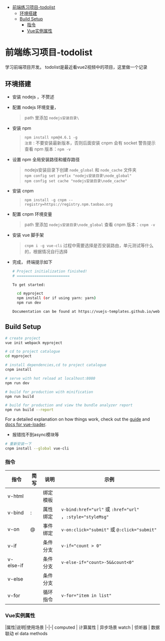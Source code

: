 <!-- MarkdownTOC -->

- [前端练习项目-todolist](#前端练习项目-todolist)
	- [环境搭建](#环境搭建)
	- [Build Setup](#build-setup)
		- [指令](#指令)
		- [Vue实例属性](#vue实例属性)

<!-- /MarkdownTOC -->

# 前端练习项目-todolist

学习前端项目开发。
todolist是最近看vue2视频中的项目，这里做一个记录


## 环境搭建
- 安装 nodejs ，不赘述
- 配置 nodejs 环境变量，   
	
	> path 里添加 `nodejs安装目录\`
	
- 安装 npm
	
	> `npm install npm@4.6.1 -g`  
	> `注意：`不要安装最新版本，否则后面安装 cnpm 会有 socket 警告提示  
	> 查看 npm 版本：`npm -v`
- 设置 npm 全局安装路径和缓存路径
	
	> nodejs安装目录下创建 `node_global` 和 `node_cache` 文件夹  
	> `npm config set prefix "nodejs安装目录\node_global"`  
	> `npm config set cache "nodejs安装目录\node_cache"`

- 安装 cnpm
	
	> `npm install -g cnpm --registry=https://registry.npm.taobao.org`
- 配置 cnpm 环境变量  
	
	> path 里添加 `nodejs安装目录\node_global`
	> 查看 cnpm 版本：`cnpm -v`
- 安装 vue 脚手架
	
	> `cnpm i -g vue-cli`
	> 过程中需要选择是否安装路由，单元测试等什么的，根据情况自行选择

- 完成， 终端提示如下
	```Bash
	# Project initialization finished!
	# ========================

	To get started:

	  cd myproject
	  npm install (or if using yarn: yarn)
	  npm run dev

	Documentation can be found at https://vuejs-templates.github.io/webpack

	```

## Build Setup

``` bash
# create project 
vue init webpack myproject

# cd to project catalogue
cd myproject

# install dependencies,cd to project catalogue
cnpm install

# serve with hot reload at localhost:8080
npm run dev

# build for production with minification
npm run build

# build for production and view the bundle analyzer report
npm run build --report
```

For a detailed explanation on how things work, check out the [guide](http://vuejs-templates.github.io/webpack/) and [docs for vue-loader](http://vuejs.github.io/vue-loader).

- 报错找不到async模块等

``` bash
# 重新安装一下
cnpm install --global vue-cli 
```

### 指令
|指令|简写|说明|示例|
|-|-|-|-|
v-html	|	|绑定模板|
v-bind	| :	|属性绑定|`v-bind:href="url"` 或 `:href="url"` ，`:style="styleMsg"`
v-on	|@	|事件绑定|`v-on:click="submit"` 或 `@:click="submit"`
v-if	|	|条件分支|`v-if="count > 0"`
v-else-if|	|条件分支|`v-else-if="count>-5&&count<0"`
v-else	|	|条件分支|
v-for	|	|循环指令|`v-for="item in list"`


### Vue实例属性
|属性|说明|使用场景
|-|-|
computed	|	计算属性	|	异步场景
watch		|	侦听器		|	数据联动
el
data
methods



  